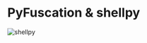 # PyFuscation & shellpy



![shellpy](https://github.com/user-attachments/assets/b9a80edf-4468-4e7b-8c9f-fda6edc8b8cd)
